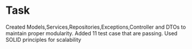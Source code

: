 # Task

Created Models,Services,Repositories,Exceptions,Controller and DTOs to maintain proper modularity. Added 11 test case that are passing. 
Used SOLID principles for scalability
